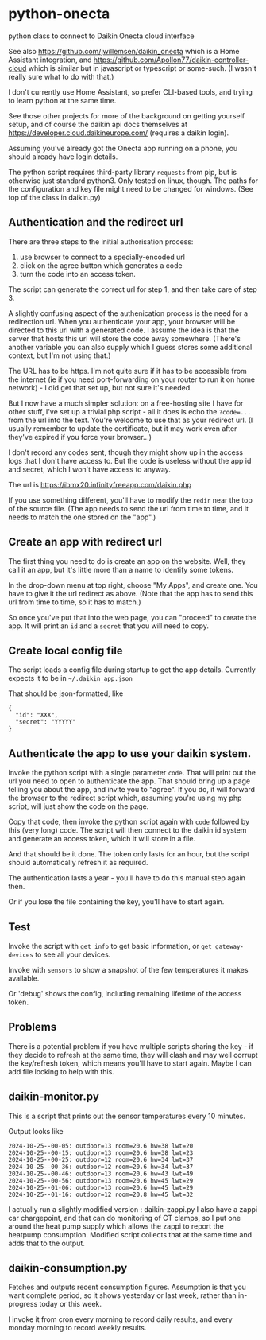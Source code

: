 # python-onecta
python class to connect to Daikin Onecta cloud interface

See also https://github.com/jwillemsen/daikin_onecta which is a Home Assistant
integration, and https://github.com/Apollon77/daikin-controller-cloud which is
similar but in javascript or typescript or some-such. (I wasn't really sure what
to do with that.)

I don't currently use Home Assistant, so prefer CLI-based tools, and trying to
learn python at the same time.

See those other projects for more of the background on getting yourself setup,
and of course the daikin api docs themselves at
https://developer.cloud.daikineurope.com/ (requires a daikin login).

Assuming you've already got the Onecta app running on a phone, you should already have login details.

The python script requires third-party library
`requests` from pip, but is otherwise just standard python3. Only tested on
linux, though. The paths for the configuration and key file might need to be
changed for windows. (See top of the class in daikin.py)

## Authentication and the redirect url

There are three steps to the initial authorisation process:
1. use browser to connect to a specially-encoded url
2. click on the agree button which generates a code
3. turn the code into an access token.

The script can generate the correct url for step 1, and then take care of step 3.

A slightly confusing aspect of the authenication process is the need for a redirection url.
When you authenticate your app, your browser will be directed to this url with a generated code.
I assume the idea is that the server that hosts this url will store the code away somewhere.
(There's another variable you can also supply which I guess stores some additional context, but I'm not using that.)

The URL has to be https. I'm not quite sure if it has to be accessible from the internet (ie if you need port-forwarding on your router to run
it on home network) - I did get that set up, but not sure it's needed.

But I now have a much simpler solution: on a free-hosting site I have for other stuff, I've set up
a trivial php script - all it does is echo the `?code=...` from the url into the text.
You're welcome to use that as your redirect url. (I usually remember to update the certificate,
but it may work even after they've expired if you force your browser...)

I don't record any codes sent, though they might show up in the access logs that I don't have access to. But the code is useless
without the app id and secret, which I won't have access to anyway.

The url is https://ibmx20.infinityfreeapp.com/daikin.php

If you use something different, you'll have to modify the `redir` near the top of the source file.
(The app needs to send the url from time to time, and it needs to match the one stored on the "app".)


## Create an app with redirect url
The first thing you need to do is create an app on the website. Well, they call it an app, but it's little more than a name to identify some tokens.

In the drop-down menu at top right, choose "My Apps", and create one.
You have to give it the url redirect as above. (Note that the app has to send this url from
time to time, so it has to match.)


So once you've put that into the web page, you can "proceed" to create the app. It will print an `id` and a `secret` that you will need to copy.

## Create local config file
The script loads a config file during startup to get the app details. Currently expects it to be in `~/.daikin_app.json`

That should be json-formatted, like
```
{
  "id": "XXX",
  "secret": "YYYYY"
}
```

## Authenticate the app to use your daikin system.

Invoke the python script with a single parameter `code`. That will print out the url you need to open to authenticate the app.
That should bring up a page telling you about the app, and invite you to "agree".  If you do, it will forward the browser to the
redirect script which, assuming you're using my php script, will just show the code on the page.

Copy that code, then invoke the python script again with `code` followed by this (very long) code. The script will then
connect to the daikin id system and generate an access token, which it will store in a file.

And that should be it done.  The token only lasts for an hour, but the script should automatically refresh it as required.

The authentication lasts a year - you'll have to do this manual step again then.

Or if you lose the file containing the key, you'll have to start again.

## Test

Invoke the script with `get info` to get basic information, or `get gateway-devices` to see all your devices.

Invoke with `sensors` to show a snapshot of the few temperatures it makes available.

Or 'debug' shows the config, including remaining lifetime of the access token.

## Problems

There is a potential problem if you have multiple scripts sharing the key - if they
decide to refresh at the same time, they will clash and may well corrupt the
key/refresh token, which means you'll have to start again. Maybe I can add
file locking to help with this.

## daikin-monitor.py

This is a script that prints out the sensor temperatures every 10 minutes.

Output looks like

```
2024-10-25--00-05: outdoor=13 room=20.6 hw=38 lwt=20
2024-10-25--00-15: outdoor=13 room=20.6 hw=38 lwt=23
2024-10-25--00-25: outdoor=12 room=20.6 hw=34 lwt=37
2024-10-25--00-36: outdoor=12 room=20.6 hw=34 lwt=37
2024-10-25--00-46: outdoor=13 room=20.6 hw=43 lwt=49
2024-10-25--00-56: outdoor=13 room=20.6 hw=45 lwt=29
2024-10-25--01-06: outdoor=13 room=20.6 hw=45 lwt=29
2024-10-25--01-16: outdoor=12 room=20.8 hw=45 lwt=32
```


I actually run a slightly modified version : daikin-zappi.py
I also have a zappi car chargepoint, and that can do monitoring of CT clamps,
so I put one around the heat pump supply which allows the zappi to report
the heatpump consumption. Modified script collects that at the same time
and adds that to the output.

## daikin-consumption.py

Fetches and outputs recent consumption figures. Assumption is that
you want complete period, so it shows yesterday or last week,
rather than in-progress today or this week.

I invoke it from cron every morning to record daily results,
and every monday morning to record weekly results.
